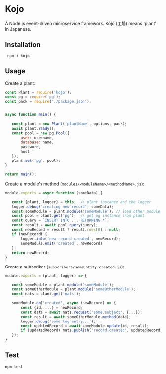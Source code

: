 Kojo
====

A Node.js event-driven microservice framework. Kōjō (工場) means 'plant' in 
Japanese.
 

Installation
------------

```
 npm i kojo
```


Usage
-----
 
Create a plant:
 
 ```js
const Plant = require('kojo');
const pg = require('pg'); 
const pack = require('./package.json');


async function main() {
    
    const plant = new Plant('plantName', options, pack);
    await plant.ready();
    const pool = new pg.Pool({
        user: username,
        database: name,
        password,
        host
    });
    plant.set('pg', pool);
}

return main();

```

Create a module's method (`modules/<moduleName>/<methodName>.js`):

 ```js
module.exports = async function (someData) {
    
    const {plant, logger} = this;  // plant instance and the logger
    logger.debug('creating new record', someData);
    const someModule = plant.module('someModule'); // load other module
    const pool = plant.get('pg');  // get pg instance from plant
    const query = `INSERT INTO ... RETURNING *`;
    const result = await pool.query(query);
    const newRecord = result ? result.rows[0] : null;
    if (newRecord) {
        logger.info('new record created', newRecord);
        someModule.emit('created', newRecord)
    }
    return newRecord;
}
```

Create a subscriber (`subscribers/someEntity.created.js`):

 ```js
module.exports = (plant, logger) => {

    const someModule = plant.module('someModule');
    const someOtherModule = plant.module('someOtherModule');
    const nats = plant.get('nats');

    someModule.on('created', async (newRecord) => {
        const {id, ...} = newRecord;
        const data = await nats.request('some.subject', {...});
        const result = await someOtherModule.method(data);
        logger.debug('some log entry...');
        const updatedRecord = await someModule.update(id, result);
        if (updatedRecord) nats.publish('record.created', updatedRecord);
    });
}
```


Test
----

```
npm test
```